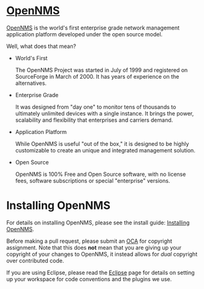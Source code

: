 [OpenNMS][]
===========

[OpenNMS][] is the world's first enterprise grade network management application platform developed under the open source model.

Well, what does that mean?

*	World's First

	The OpenNMS Project was started in July of 1999 and registered on SourceForge in March of 2000. It has years of experience on the alternatives.

*	Enterprise Grade

	It was designed from "day one" to monitor tens of thousands to ultimately unlimited devices with a single instance. It brings the power, scalability and flexibility that enterprises and carriers demand.

*	Application Platform

	While OpenNMS is useful "out of the box," it is designed to be highly customizable to create an unique and integrated management solution.

* Open Source

	OpenNMS is 100% Free and Open Source software, with no license fees, software subscriptions or special "enterprise" versions.

Installing OpenNMS
==================

For details on installing OpenNMS, please see the install guide: [Installing OpenNMS][].

Before making a pull request, please submit an [OCA][] for copyright assignment.  Note that this does **not** mean that you are giving up your copyright of your changes to OpenNMS, it instead allows for _dual_ copyright over contributed code.

If you are using Eclipse, please read the [Eclipse][] page for details on setting up your workspace for code conventions and the plugins we use.

[OpenNMS]:           http://www.opennms.org/
[OCA]:               http://www.opennms.org/wiki/OCA
[Eclipse]:           http://www.opennms.org/wiki/Eclipse
[Building_OpenNMS]:  http://www.opennms.org/wiki/Building_OpenNMS
[Installing OpenNMS]: http://docs.opennms.org/opennms/branches/develop/guide-install/guide-install.html
